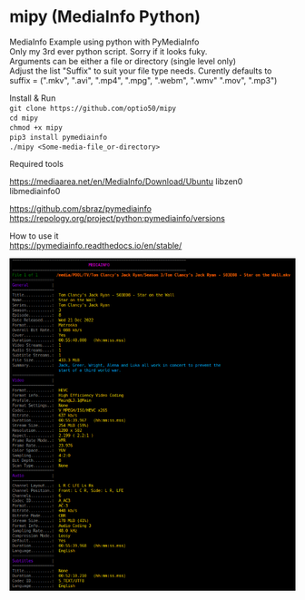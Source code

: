 # mipy (MediaInfo Python)
MediaInfo Example using python with PyMediaInfo   
Only my 3rd ever python script. Sorry if it looks fuky.    
Arguments can be either a file or directory (single level only)    
Adjust the list "Suffix" to suit your file type needs. Curently defaults to    
suffix = (".mkv", ".avi", ".mp4", ".mpg", ".webm", ".wmv" ".mov", ".mp3")    
    
 Install & Run    
`git clone https://github.com/optio50/mipy`    
`cd mipy`    
`chmod +x mipy`    
`pip3 install pymediainfo`   
`./mipy <Some-media-file_or-directory>`    

Required tools    
    
https://mediaarea.net/en/MediaInfo/Download/Ubuntu   libzen0 libmediainfo0    
    
https://github.com/sbraz/pymediainfo    
https://repology.org/project/python:pymediainfo/versions   
    
How to use it    
https://pymediainfo.readthedocs.io/en/stable/ 


    
![ScreenShot](https://raw.githubusercontent.com/optio50/mipy/main/mipy.png?raw=true|alt=octocat)    
